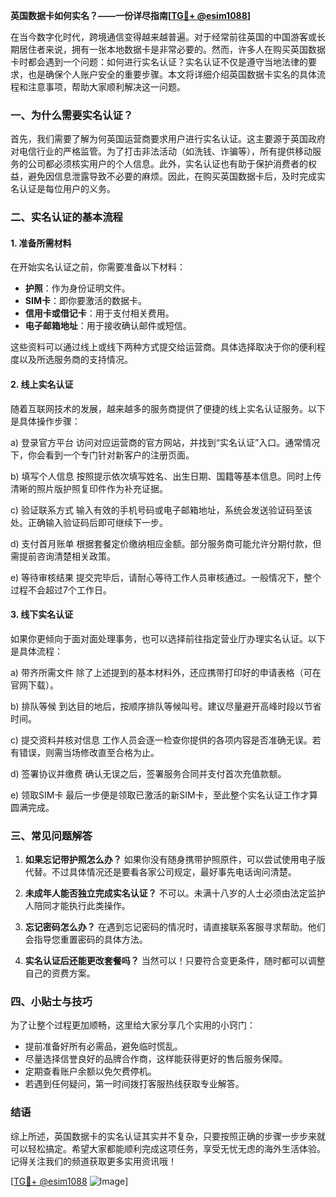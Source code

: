 **英国数据卡如何实名？——一份详尽指南[[TG💪+ @esim1088](https://t.me/s/esim1088)]**

在当今数字化时代，跨境通信变得越来越普遍。对于经常前往英国的中国游客或长期居住者来说，拥有一张本地数据卡是非常必要的。然而，许多人在购买英国数据卡时都会遇到一个问题：如何进行实名认证？实名认证不仅是遵守当地法律的要求，也是确保个人账户安全的重要步骤。本文将详细介绍英国数据卡实名的具体流程和注意事项，帮助大家顺利解决这一问题。

### 一、为什么需要实名认证？

首先，我们需要了解为何英国运营商要求用户进行实名认证。这主要源于英国政府对电信行业的严格监管。为了打击非法活动（如洗钱、诈骗等），所有提供移动服务的公司都必须核实用户的个人信息。此外，实名认证也有助于保护消费者的权益，避免因信息泄露导致不必要的麻烦。因此，在购买英国数据卡后，及时完成实名认证是每位用户的义务。

### 二、实名认证的基本流程

#### 1. 准备所需材料
在开始实名认证之前，你需要准备以下材料：
- **护照**：作为身份证明文件。
- **SIM卡**：即你要激活的数据卡。
- **信用卡或借记卡**：用于支付相关费用。
- **电子邮箱地址**：用于接收确认邮件或短信。

这些资料可以通过线上或线下两种方式提交给运营商。具体选择取决于你的便利程度以及所选服务商的支持情况。

#### 2. 线上实名认证
随着互联网技术的发展，越来越多的服务商提供了便捷的线上实名认证服务。以下是具体操作步骤：

a) 登录官方平台
访问对应运营商的官方网站，并找到“实名认证”入口。通常情况下，你会看到一个专门针对新客户的注册页面。

b) 填写个人信息
按照提示依次填写姓名、出生日期、国籍等基本信息。同时上传清晰的照片版护照复印件作为补充证据。

c) 验证联系方式
输入有效的手机号码或电子邮箱地址，系统会发送验证码至该处。正确输入验证码后即可继续下一步。

d) 支付首月账单
根据套餐定价缴纳相应金额。部分服务商可能允许分期付款，但需提前咨询清楚相关政策。

e) 等待审核结果
提交完毕后，请耐心等待工作人员审核通过。一般情况下，整个过程不会超过7个工作日。

#### 3. 线下实名认证
如果你更倾向于面对面处理事务，也可以选择前往指定营业厅办理实名认证。以下是具体流程：

a) 带齐所需文件
除了上述提到的基本材料外，还应携带打印好的申请表格（可在官网下载）。

b) 排队等候
到达目的地后，按顺序排队等候叫号。建议尽量避开高峰时段以节省时间。

c) 提交资料并核对信息
工作人员会逐一检查你提供的各项内容是否准确无误。若有错误，则需当场修改直至合格为止。

d) 签署协议并缴费
确认无误之后，签署服务合同并支付首次充值款额。

e) 领取SIM卡
最后一步便是领取已激活的新SIM卡，至此整个实名认证工作才算圆满完成。

### 三、常见问题解答

1. **如果忘记带护照怎么办？**
   如果你没有随身携带护照原件，可以尝试使用电子版代替。不过具体情况还是要看各家公司规定，最好事先电话询问清楚。

2. **未成年人能否独立完成实名认证？**
   不可以。未满十八岁的人士必须由法定监护人陪同才能执行此类操作。

3. **忘记密码怎么办？**
   在遇到忘记密码的情况时，请直接联系客服寻求帮助。他们会指导您重置密码的具体方法。

4. **实名认证后还能更改套餐吗？**
   当然可以！只要符合变更条件，随时都可以调整自己的资费方案。

### 四、小贴士与技巧

为了让整个过程更加顺畅，这里给大家分享几个实用的小窍门：

- 提前准备好所有必需品，避免临时慌乱。
- 尽量选择信誉良好的品牌合作商，这样能获得更好的售后服务保障。
- 定期查看账户余额以免欠费停机。
- 若遇到任何疑问，第一时间拨打客服热线获取专业解答。

### 结语

综上所述，英国数据卡的实名认证其实并不复杂，只要按照正确的步骤一步步来就可以轻松搞定。希望大家都能顺利完成这项任务，享受无忧无虑的海外生活体验。记得关注我们的频道获取更多实用资讯哦！

[[TG💪+ @esim1088](https://t.me/s/esim1088) ![Image](https://i.postimg.cc/4NQfJmqS/Snipaste-2025-05-13-00-14-12.png)]